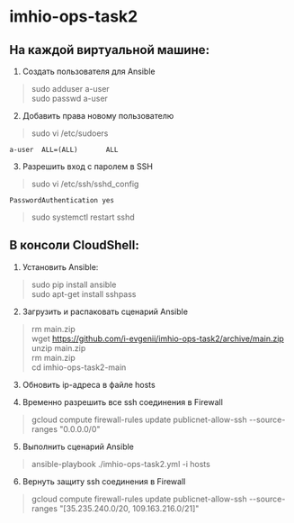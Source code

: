# imhio-ops-task2

## На каждой виртуальной машине:

1. Создать пользователя для Ansible
> sudo adduser a-user <br>
> sudo passwd a-user

2. Добавить права новому пользователю
> sudo vi /etc/sudoers
```
a-user  ALL=(ALL)       ALL
```

3. Разрешить вход с паролем в SSH
> sudo vi /etc/ssh/sshd_config
```
PasswordAuthentication yes
```

> sudo systemctl restart sshd

## В консоли CloudShell:
1. Установить Ansible:
> sudo pip install ansible <br>
> sudo apt-get install sshpass


2. Загрузить и распаковать сценарий Ansible
> rm main.zip <br>
> wget https://github.com/i-evgenii/imhio-ops-task2/archive/main.zip <br>
> unzip main.zip <br>
> rm main.zip <br>
> cd imhio-ops-task2-main

3. Обновить ip-адреса в файле hosts

4. Временно разрешить все ssh соединения в Firewall
> gcloud compute firewall-rules update publicnet-allow-ssh --source-ranges "0.0.0.0/0"

5. Выполнить сценарий Ansible
> ansible-playbook ./imhio-ops-task2.yml -i hosts

6. Вернуть защиту ssh соединения в Firewall
> gcloud compute firewall-rules update publicnet-allow-ssh --source-ranges "[35.235.240.0/20, 109.163.216.0/21]"
